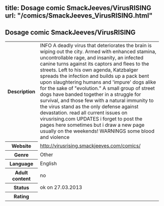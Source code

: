 title: Dosage comic SmackJeeves/VirusRISING
url: "/comics/SmackJeeves_VirusRISING.html"
---
Dosage comic SmackJeeves/VirusRISING
-----------------------------------------

<table class="comicinfo">
<tr>
<th>Description</th><td>INFO A deadly virus that deteriorates the brain is wiping out the city. Armed with enhanced stamina, uncontrollable rage, and insanity, an infected canine turns against its captors and flees to the streets. Left to his own agenda, Katzbalger spreads the infection and builds up a pack bent upon slaughtering humans and 'impure' dogs alike for the sake of &quot;evolution.&quot; A small group of street dogs have banded together in a struggle for survival, and those few with a natural immunity to the virus stand as the only defense against devastation. read all current issues on virusrising.com UPDATES i forget to post the pages here sometimes but i draw a new page usually on the weekends! WARNINGS some blood and violence</td>
</tr>
<tr>
<th>Website</th><td><a href="http://virusrising.smackjeeves.com/comics/">http://virusrising.smackjeeves.com/comics/</a></td>
</tr>
<tr>
<th>Genre</th><td>Other</td>
</tr>
<tr>
<th>Language</th><td>English</td>
</tr>
<tr>
<th>Adult content</th><td>no</td>
</tr>
<tr>
<th>Status</th><td>ok on 27.03.2013</td>
</tr>
<tr>
<th>Rating</th><td><div class="g-plusone" data-size="standard" data-annotation="bubble"
 data-href="http://virusrising.smackjeeves.com/comics/"></div></td>
</tr>
</table>
<script type="text/javascript">
  (function() {
    var po = document.createElement('script'); po.type = 'text/javascript'; po.async = true;
    po.src = 'https://apis.google.com/js/plusone.js';
    var s = document.getElementsByTagName('script')[0]; s.parentNode.insertBefore(po, s);
  })();
</script>
